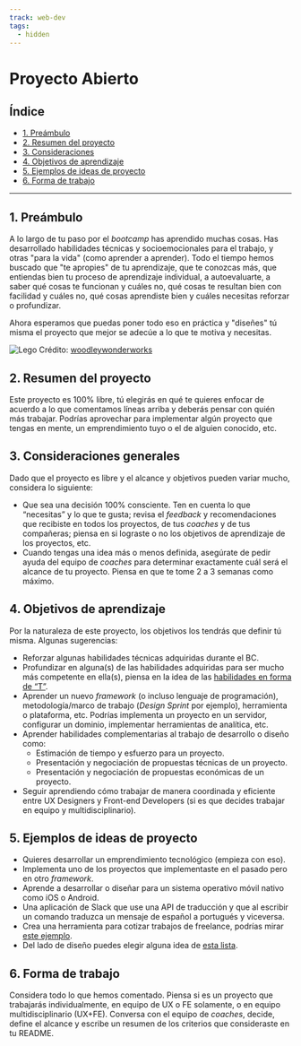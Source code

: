 ```yaml
---
track: web-dev
tags:
  - hidden
---
```


# Proyecto Abierto

## Índice

- [1. Preámbulo](#1-preambulo)
- [2. Resumen del proyecto](#2-resumen-del-proyecto)
- [3. Consideraciones](#3-consideraciones-generales)
- [4. Objetivos de aprendizaje](#4-objetivos-de-aprendizaje)
- [5. Ejemplos de ideas de proyecto](#5-ejemplos-de-ideas-de-proyecto)
- [6. Forma de trabajo](#6-forma-de-trabajo)

---

## 1. Preámbulo

A lo largo de tu paso por el _bootcamp_ has aprendido muchas cosas. Has
desarrollado habilidades técnicas y socioemocionales para el trabajo, y otras
"para la vida" (como aprender a aprender). Todo el tiempo hemos buscado que "te
apropies" de tu aprendizaje, que te conozcas más, que entiendas bien tu proceso
de aprendizaje individual, a autoevaluarte, a saber qué cosas te funcionan y
cuáles no, qué cosas te resultan bien con facilidad y cuáles no, qué cosas
aprendiste bien y cuáles necesitas reforzar o profundizar.

Ahora esperamos que puedas poner todo eso en práctica y "diseñes" tú misma el
proyecto que mejor se adecúe a lo que te motiva y necesitas.

![Lego](https://live.staticflickr.com/2108/2472230611_e59c286108_h.jpg)
Crédito: [woodleywonderworks](https://www.flickr.com/photos/wwworks/2472230611/in/photolist-4LsQ2H-rGkwnS-Kf7AzS-4Lx3WJ-8ZwnR1-pHSbu-Kf7Bd5-a3ngbG-29NU47D-86tWQ3-aihcjA-naP1D8-2hbMECL-oaoiS4-2biZ3s-oS52xG-2b9qkpw-4uQ5oT-fA4fPg-aihcmA-aihchd-Kf7yw3-aBeEat-aihcq5-aihco3-aihcsj-ebEMbb-dgbCY6-6TkVB2-7r5Hbi-9bcVBQ-bxbjA5-bdf1L6-4fiwA7-rpJujx-niiXZD-7jvKd7-PB3KH3-4Kumjr-7J6HQf-Qd3ewF-8zDHoq-rpC2bN-LiR9Xf-tUBkH-fHA82y-6wGs7X-SdLzff-5aymcB-m4kDzY)

## 2. Resumen del proyecto

Este proyecto es 100% libre, tú elegirás en qué te quieres enfocar de acuerdo a
lo que comentamos líneas arriba y deberás pensar con quién más trabajar. Podrías
aprovechar para implementar algún proyecto que tengas en mente, un
emprendimiento tuyo o el de alguien conocido, etc.

## 3. Consideraciones generales

Dado que el proyecto es libre y el alcance y objetivos pueden variar mucho,
considera lo siguiente:

- Que sea una decisión 100% consciente. Ten en cuenta lo que “necesitas” y lo
  que te gusta; revisa el _feedback_ y recomendaciones que recibiste en todos
  los proyectos, de tus _coaches_ y de tus compañeras; piensa en si lograste o
  no los objetivos de aprendizaje de los proyectos, etc.
- Cuando tengas una idea más o menos definida, asegúrate de pedir ayuda del
  equipo de _coaches_ para determinar exactamente cuál será el alcance de tu
  proyecto. Piensa en que te tome 2 a 3 semanas como máximo.

## 4. Objetivos de aprendizaje

Por la naturaleza de este proyecto, los objetivos los tendrás que definir tú
misma. Algunas sugerencias:

- Reforzar algunas habilidades técnicas adquiridas durante el BC.
- Profundizar en alguna(s) de las habilidades adquiridas para ser mucho más
  competente en ella(s), piensa en la idea de las [habilidades en forma de “T”](https://www.google.com/search?q=habilidades+en+forma+de+t).
- Aprender un nuevo _framework_ (o incluso lenguaje de programación),
  metodología/marco de trabajo (_Design Sprint_ por ejemplo), herramienta o
  plataforma, etc. Podrías implementa un proyecto en un servidor, configurar un
  dominio, implementar herramientas de analítica, etc.
- Aprender habilidades complementarias al trabajo de desarrollo o diseño como:
  * Estimación de tiempo y esfuerzo para un proyecto.
  * Presentación y negociación de propuestas técnicas de un proyecto.
  * Presentación y negociación de propuestas económicas de un proyecto.
- Seguir aprendiendo cómo trabajar de manera coordinada y eficiente entre UX
  Designers  y Front-end Developers (si es que decides trabajar en equipo y
  multidisciplinario).

## 5. Ejemplos de ideas de proyecto

- Quieres desarrollar un emprendimiento tecnológico (empieza con eso).
- Implementa uno de los proyectos que implementaste en el pasado pero en otro
  _framework_.
- Aprende a desarrollar o diseñar para un sistema operativo móvil nativo como
  iOS o Android.
- Una aplicación de Slack que use una API de traducción y que al escribir un
  comando traduzca un mensaje de español a portugués y viceversa.
- Crea una herramienta para cotizar trabajos de freelance, podrías mirar
  [este ejemplo](https://uxrecipe.github.io/).
- Del lado de diseño puedes elegir alguna idea de [esta lista](https://docs.google.com/document/d/1kx5FWjBnSWzwkv8ZDQzFPSFfDtaiEl270YipSFeYEjk/edit#heading=h.xkxg6jk8wx8d).

## 6. Forma de trabajo

Considera todo lo que hemos comentado. Piensa si es un proyecto que trabajarás
individualmente, en equipo de UX o FE solamente, o en equipo multidisciplinario
(UX+FE). Conversa con el equipo de _coaches_, decide, define el alcance y
escribe un resumen de los criterios que consideraste en tu README.
